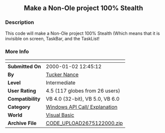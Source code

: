 ﻿<div align="center">

## Make a Non\-Ole project 100% Stealth


</div>

### Description

This code will make a Non-Ole project 100% Stealth (Which means that it is invisible on screen, TaskBar, and the TaskList!
 
### More Info
 


<span>             |<span>
---                |---
**Submitted On**   |2000-01-02 12:45:12
**By**             |[Tucker Nance](https://github.com/Planet-Source-Code/PSCIndex/blob/master/ByAuthor/tucker-nance.md)
**Level**          |Intermediate
**User Rating**    |4.5 (117 globes from 26 users)
**Compatibility**  |VB 4\.0 \(32\-bit\), VB 5\.0, VB 6\.0
**Category**       |[Windows API Call/ Explanation](https://github.com/Planet-Source-Code/PSCIndex/blob/master/ByCategory/windows-api-call-explanation__1-39.md)
**World**          |[Visual Basic](https://github.com/Planet-Source-Code/PSCIndex/blob/master/ByWorld/visual-basic.md)
**Archive File**   |[CODE\_UPLOAD2675122000\.zip](https://github.com/Planet-Source-Code/tucker-nance-make-a-non-ole-project-100-stealth__1-5257/archive/master.zip)








